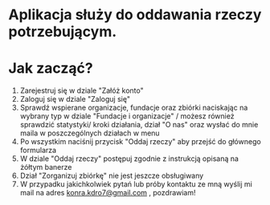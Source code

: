 # Aplikacja służy do oddawania rzeczy potrzebującym.

# Jak zacząć?

1. Zarejestruj się w dziale "Załóż konto"
2. Zaloguj się w dziale "Zaloguj się"
3. Sprawdź wspierane organizacje, fundacje oraz zbiórki naciskając na wybrany typ w dziale "Fundacje i organizacje" / możesz również sprawdzić statystyki/ kroki działania, dział "O nas" oraz wysłać do mnie maila w poszczególnych działach w menu
4. Po wszystkim naciśnij przycisk "Oddaj rzeczy" aby przejść do głównego formularza
5. W dziale "Oddaj rzeczy" postępuj zgodnie z instrukcją opisaną na żółtym banerze
6. Dział "Zorganizuj zbiórkę" nie jest jeszcze obsługiwany
7. W przypadku jakichkolwiek pytań lub próby kontaktu ze mną wyślij mi mail na adres konra.kdro7@gmail.com , pozdrawiam!